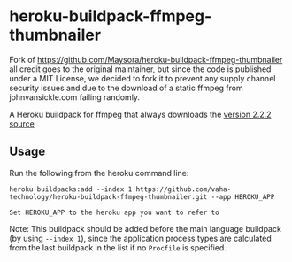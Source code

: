 # heroku-buildpack-ffmpeg-thumbnailer

Fork of https://github.com/Maysora/heroku-buildpack-ffmpeg-thumbnailer all credit goes to the original maintainer, but since the code is published under a MIT License, we decided to fork it to prevent any supply channel security issues and due to the download of a static ffmpeg from johnvansickle.com failing randomly.

A Heroku buildpack for ffmpeg that always downloads the [version 2.2.2 source](https://github.com/vaha-technology/heroku-buildpack-ffmpeg-thumbnailer/releases/download/ffmpegthumbnailer-2.2.2/ffmpegthumbnailer-2.2.2.tar.gz)

## Usage

Run the following from the heroku command line:

```
heroku buildpacks:add --index 1 https://github.com/vaha-technology/heroku-buildpack-ffmpeg-thumbnailer.git --app HEROKU_APP
```

```
Set HEROKU_APP to the heroku app you want to refer to
```

Note: This buildpack should be added before the main language buildpack (by using `--index 1`),
since the application process types are calculated from the last buildpack in the list if no
`Procfile` is specified.
